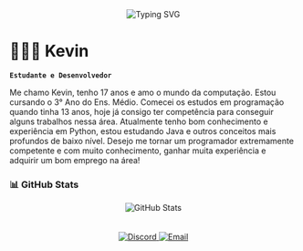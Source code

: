 
<div align="center">
  <img src="https://readme-typing-svg.demolab.com?font=Fira+Code&size=25&duration=4000&pause=500&color=00FF00&center=true&vCenter=true&width=500&lines=Welcome+to+my+profile!;I'm+Kevin!" alt="Typing SVG" />
</div>

# 👩🏻‍💻 Kevin

**`Estudante e Desenvolvedor`**

Me chamo Kevin, tenho 17 anos e amo o mundo da computação. Estou cursando o 3° Ano do Ens. Médio. Comecei os estudos em programação quando tinha 13 anos, hoje já consigo ter competência para conseguir alguns trabalhos nessa área. Atualmente tenho bom conhecimento e experiência em Python, estou estudando Java e outros conceitos mais profundos de baixo nível. Desejo me tornar um programador extremamente competente e com muito conhecimento, ganhar muita experiência e adquirir um bom emprego na área!

<p align="left">
  
### 📊 GitHub Stats

<div align="center">
  <img src="https://github-readme-stats.vercel.app/api?username=kev1n999&show_icons=true&theme=dark&cache_seconds=43200" alt="GitHub Stats" />
</div>

<br/>
<br/>

<div align="center">
  <a href="https://discord.com/users/1284623028323483715">
    <img src="https://img.shields.io/badge/Discord-5865F2?logo=discord&logoColor=white&style=for-the-badge" alt="Discord" />
</a>
   <a href="https://mail.google.com/mail/?view=cm&fs=1&to=kevin.sqb09@gmail.com" >
    <img src="https://img.shields.io/badge/Email-D14836?logo=gmail&logoColor=white&style=for-the-badge" alt="Email" />
</a>
  
</div>
</div>
